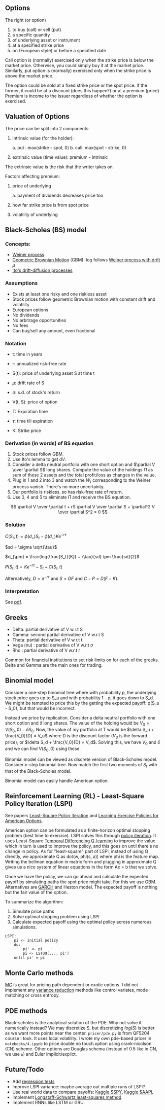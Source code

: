 ## Options

The right (or option)
1. to buy (call) or sell (put)
2. a specific quantity
3. of underlying asset or instrument
4. at a specified strike price
5. on (European style) or before a specified date

Call option is (normally) exercised only  when the strike price is below the
market price. Otherwise, you could simply buy it at the market price.
Similarly, put option is (normally) exercised only when the strike price is
above the market price.

The option could be sold at a fixed strike price or the spot price. If the
former, it could be at a discount (does this happen?) or at a premium (price).
Premium is income to the issuer regardless of whether the option is exercised.


## Valuation of Options

The price can be split into 2 components:

1. intrinsic value (for the holder):

    a. put : max(strike - spot, 0)
    b. call: max(spot - strike, 0)

2. extrinsic value (time value): premium - intrinsic

The extrinsic value is the risk that the writer takes on.

Factors affecting premium:
1. price of underlying

    a. payment of dividends decreases price too

2. how far strike price is from spot price
3. volatility of underlying

## Black-Scholes (BS) model

### Concepts:
* [Weiner process](https://en.wikipedia.org/wiki/Wiener_process#Characterisations_of_the_Wiener_process)
* [Geometric Brownian Motion](https://en.wikipedia.org/wiki/Geometric_Brownian_motion#Technical_definition:_the_SDE) (GBM): log follows [Weiner process with drift](https://en.wikipedia.org/wiki/Wiener_process#Related_processes) $\mu$
* [Ito's drift-diffusion processes](https://en.wikipedia.org/wiki/It%C3%B4%27s_lemma#It%C3%B4_drift-diffusion_processes_(due_to:_Kunita%E2%80%93Watanabe))

### Assumptions

* Exists at least one risky and one riskless asset
* Stock prices follow geometric Brownian motion with constant drift and volatility
* European options
* No dividends
* No arbitrage opportunities
* No fees
* Can buy/sell any amount, even fractional

### Notation

* t: time in years
* r: annualized risk-free rate

* S(t): price of underlying asset S at time t
* $\mu$: drift rate of S
* $\sigma$: s.d. of stock's return

* V(t, S): price of option
* T: Expiration time
* $\tau$: time till expiration
* K: Strike price

### Derivation (in words) of BS equation

1. Stock prices follow GBM.
2. Use Ito's lemma to get $dV$.
3. Consider a delta neutral portfolio with one short option and $\partial V \over \partial S$ long shares. Compute the value of the holdings $\Pi$ as sum of these 2 assets and the total profit/loss as changes in the value.
4. Plug in 1 and 2 into 3 and watch the $W_t$ corresponding to the Weiner process vanish. There's no more uncertainty.
5. Our portfolio is riskless, so has risk-free rate of return.
6. Use 3, 4 and 5 to eliminate $\Pi$ and receive the BS equation.

$$
\partial V \over \partial t + rS \partial V \over \partial S + \partial^2 V \over \partial S^2 = 0
$$

### Solution

$C(S_t, t) = \phi(d_+)S_t - \phi(d_-)Ke^{-r\tau}$

$sd = \sigma \sqrt{\tau}$

$d_{\pm} = \frac{log(\frac{S_t}{K}) + r\tau}{sd} \pm \frac{sd}{2}$

$P(S_t, t) = Ke^{-r\tau} - S_t + C(S_t, t)$


Alternatively, $D = e^{-r\tau}$ and $S = DF$ and $C - P = D(F - K)$.

### Interpretation

See [pdf](https://www.ltnielsen.com/wp-content/uploads/Understanding.pdf).

## Greeks

* Delta: partial derivative of V w.r.t S
* Gamma: second partial derivative of V w.r.t S
* Theta: partial derivative of V w.r.t t
* Vega (nu) : partial derivative of V w.r.t $\sigma$
* Rho : partial derivative of V w.r.t r

Common for financial institutions to set risk limits on for each of the greeks. Delta and Gamma are the main ones for trading.


## Binomial model

Consider a one-step binomial tree where with probability p, the underlying stock price goes up to S_u and with probability 1 - p, it goes down to S_d. We might be tempted to price this by the getting the expected payoff: p(S_u - S_0), but that would be incorrect.

Instead we price by replication. Consider a delta neutral portfolio with one short option and $\delta$ long shares. The value of the holding would be $V_0 = V(S_0, 0) - \delta S_0$. Now, the value of my portfolio at T would be $\delta S_u + \frac{V_0}{D} = V_u$ where D is the discount factor ($V_0$ is the forward price), or $\delta S_d + \frac{V_0}{D} = V_d$. Solving this, we have $V_0$ and $\delta$ and we can find $V(S_0, 0)$ using these.

Binomial model can be viewed as discrete version of Black-Scholes model. Consider n-step binomial tree. Now match the first two moments of $S_t$ with that of the Black-Scholes model.

Binomial model can easily handle American option.


## Reinforcement Learning (RL) - Least-Square Policy Iteration (LSPI)

See papers [Least-Square Policy Iteration](https://users.cs.duke.edu/~parr/jmlr03.pdf) and [Learning Exercise Policies for American Options](https://proceedings.mlr.press/v5/li09d/li09d.pdf).

American option can be formulated as a finite-horizon optimal stopping problem (best time to exercise). LSPI solves this through [policy iteration](https://en.wikipedia.org/wiki/Markov_decision_process#Policy_iteration). It uses Least-Square [Temporal Differencing](https://en.wikipedia.org/wiki/Temporal_difference_learning) [Q-learning](https://en.wikipedia.org/wiki/Q-learning) to improve the value which in turn is used to improve the policy, and this goes on until there's no change in policy. As for "least-square" part of LSPI, instead of using Q directly, we approximate Q as dot(w, phi(s, a)) where phi is the feature map. Writing the bellman equation in matrix form and plugging in approximate Q gives us a nice system of linear equations in the form Ax = b that we solve.

Once we have the policy, we can go ahead and calculate the expected payoff by simulating paths the spot price might take. For this we use GBM. Alternatives are [GARCH](https://en.wikipedia.org/wiki/Autoregressive_conditional_heteroskedasticity) and Heston model. The expected payoff is nothing but the fair value of the option.

To summarize the algorithm:
1. Simulate price paths
2. Solve optimal stopping problem using LSPI
3. Calculate expected payoff using the optimal policy across numerous simulations.

```
LSPI:
    pi <- initial policy
    do:
        pi' <- pi
        pi <- LSTDQ(..., pi')
    until pi' = pi
```

## Monte Carlo methods

[MC](https://en.wikipedia.org/wiki/Monte_Carlo_method) is great for pricing path dependent or exotic options. I did not implement any [variance reduction](https://en.wikipedia.org/wiki/Variance_reduction) methods like control variates, mode matching or cross entropy.

## PDE methods

Black-scholes is the analytical solution of the PDE. Why not solve it numerically instead?
We may discretize S, but discretizing $log(S)$ is better as we want more points near the center.
`pricer/pde.py` is from QF5204 course I took. It uses local volatility.
I wrote my own pde-based pricer in `notebooks/4.ipynb` to price double no touch option using crank-nicolson (CN) scheme. Other options are Douglas schema (instead of 0.5 like in CN, we use `w`) and Euler implicit/explict.

## Future/Todo

* Add [regression tests](https://en.wikipedia.org/wiki/Regression_testing)
* Improve LSPI variance: maybe average out multiple runs of LSPI?
* Use real world data to compare payoffs: [Kaggle $SPY](https://www.kaggle.com/datasets/kylegraupe/spy-daily-eod-options-quotes-2020-2022), [Kaggle $AAPL](https://www.kaggle.com/datasets/kylegraupe/aapl-options-data-2016-2020)
* Implement [Longstaff-Schwartz least-squares method](https://people.math.ethz.ch/~hjfurrer/teaching/LongstaffSchwartzAmericanOptionsLeastSquareMonteCarlo.pdf).
* Implement RNNs like LSTM or GRU.
